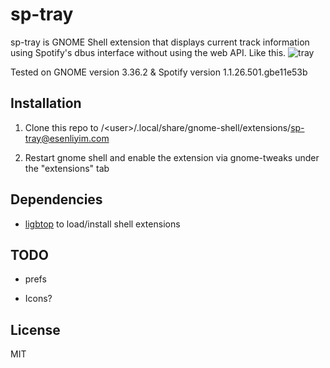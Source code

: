 
# sp-tray

sp-tray is GNOME Shell extension that displays current track information using Spotify's dbus interface without using the web API. Like this. 
![tray](https://github.com/esenliyim/sp-tray/blob/master/tray.png)

Tested on GNOME version 3.36.2 & Spotify version 1.1.26.501.gbe11e53b

## Installation 

1. Clone this repo to /\<user>/.local/share/gnome-shell/extensions/sp-tray@esenliyim.com

2. Restart gnome shell and enable the extension via gnome-tweaks under the "extensions" tab

## Dependencies 

* [ligbtop][libgtop] to load/install shell extensions

## TODO

* prefs

* Icons?

## License 

MIT

[libgtop]: https://developer.gnome.org/libgtop/stable/
